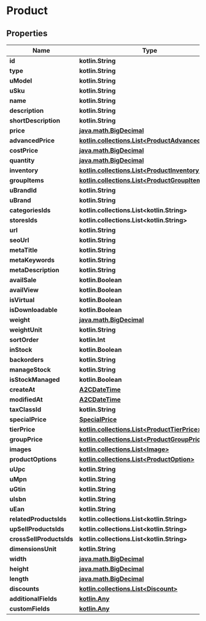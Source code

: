 
# Product

## Properties
| Name | Type | Description | Notes |
| ------------ | ------------- | ------------- | ------------- |
| **id** | **kotlin.String** |  |  [optional] |
| **type** | **kotlin.String** |  |  [optional] |
| **uModel** | **kotlin.String** |  |  [optional] |
| **uSku** | **kotlin.String** |  |  [optional] |
| **name** | **kotlin.String** |  |  [optional] |
| **description** | **kotlin.String** |  |  [optional] |
| **shortDescription** | **kotlin.String** |  |  [optional] |
| **price** | [**java.math.BigDecimal**](java.math.BigDecimal.md) |  |  [optional] |
| **advancedPrice** | [**kotlin.collections.List&lt;ProductAdvancedPrice&gt;**](ProductAdvancedPrice.md) |  |  [optional] |
| **costPrice** | [**java.math.BigDecimal**](java.math.BigDecimal.md) |  |  [optional] |
| **quantity** | [**java.math.BigDecimal**](java.math.BigDecimal.md) |  |  [optional] |
| **inventory** | [**kotlin.collections.List&lt;ProductInventory&gt;**](ProductInventory.md) |  |  [optional] |
| **groupItems** | [**kotlin.collections.List&lt;ProductGroupItem&gt;**](ProductGroupItem.md) |  |  [optional] |
| **uBrandId** | **kotlin.String** |  |  [optional] |
| **uBrand** | **kotlin.String** |  |  [optional] |
| **categoriesIds** | **kotlin.collections.List&lt;kotlin.String&gt;** |  |  [optional] |
| **storesIds** | **kotlin.collections.List&lt;kotlin.String&gt;** |  |  [optional] |
| **url** | **kotlin.String** |  |  [optional] |
| **seoUrl** | **kotlin.String** |  |  [optional] |
| **metaTitle** | **kotlin.String** |  |  [optional] |
| **metaKeywords** | **kotlin.String** |  |  [optional] |
| **metaDescription** | **kotlin.String** |  |  [optional] |
| **availSale** | **kotlin.Boolean** |  |  [optional] |
| **availView** | **kotlin.Boolean** |  |  [optional] |
| **isVirtual** | **kotlin.Boolean** |  |  [optional] |
| **isDownloadable** | **kotlin.Boolean** |  |  [optional] |
| **weight** | [**java.math.BigDecimal**](java.math.BigDecimal.md) |  |  [optional] |
| **weightUnit** | **kotlin.String** |  |  [optional] |
| **sortOrder** | **kotlin.Int** |  |  [optional] |
| **inStock** | **kotlin.Boolean** |  |  [optional] |
| **backorders** | **kotlin.String** |  |  [optional] |
| **manageStock** | **kotlin.String** |  |  [optional] |
| **isStockManaged** | **kotlin.Boolean** |  |  [optional] |
| **createAt** | [**A2CDateTime**](A2CDateTime.md) |  |  [optional] |
| **modifiedAt** | [**A2CDateTime**](A2CDateTime.md) |  |  [optional] |
| **taxClassId** | **kotlin.String** |  |  [optional] |
| **specialPrice** | [**SpecialPrice**](SpecialPrice.md) |  |  [optional] |
| **tierPrice** | [**kotlin.collections.List&lt;ProductTierPrice&gt;**](ProductTierPrice.md) |  |  [optional] |
| **groupPrice** | [**kotlin.collections.List&lt;ProductGroupPrice&gt;**](ProductGroupPrice.md) |  |  [optional] |
| **images** | [**kotlin.collections.List&lt;Image&gt;**](Image.md) |  |  [optional] |
| **productOptions** | [**kotlin.collections.List&lt;ProductOption&gt;**](ProductOption.md) |  |  [optional] |
| **uUpc** | **kotlin.String** |  |  [optional] |
| **uMpn** | **kotlin.String** |  |  [optional] |
| **uGtin** | **kotlin.String** |  |  [optional] |
| **uIsbn** | **kotlin.String** |  |  [optional] |
| **uEan** | **kotlin.String** |  |  [optional] |
| **relatedProductsIds** | **kotlin.collections.List&lt;kotlin.String&gt;** |  |  [optional] |
| **upSellProductsIds** | **kotlin.collections.List&lt;kotlin.String&gt;** |  |  [optional] |
| **crossSellProductsIds** | **kotlin.collections.List&lt;kotlin.String&gt;** |  |  [optional] |
| **dimensionsUnit** | **kotlin.String** |  |  [optional] |
| **width** | [**java.math.BigDecimal**](java.math.BigDecimal.md) |  |  [optional] |
| **height** | [**java.math.BigDecimal**](java.math.BigDecimal.md) |  |  [optional] |
| **length** | [**java.math.BigDecimal**](java.math.BigDecimal.md) |  |  [optional] |
| **discounts** | [**kotlin.collections.List&lt;Discount&gt;**](Discount.md) |  |  [optional] |
| **additionalFields** | [**kotlin.Any**](.md) |  |  [optional] |
| **customFields** | [**kotlin.Any**](.md) |  |  [optional] |



